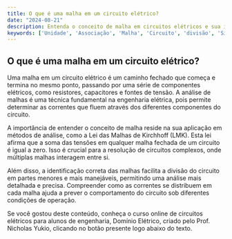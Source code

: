 ```yaml
---
title: O que é uma malha em um circuito elétrico?
date: "2024-08-21"
description: Entenda o conceito de malha em circuitos elétricos e sua importância na análise de sistemas elétricos.
keywords: ['Unidade', 'Associação', 'Malha', 'Circuito', 'divisão', 'Sistema', 'Corrente']
---
```


## O que é uma malha em um circuito elétrico?

Uma malha em um circuito elétrico é um caminho fechado que começa e termina no mesmo ponto, passando por uma série de componentes elétricos, como resistores, capacitores e fontes de tensão. A análise de malhas é uma técnica fundamental na engenharia elétrica, pois permite determinar as correntes que fluem através dos diferentes componentes do circuito.

A importância de entender o conceito de malha reside na sua aplicação em métodos de análise, como a Lei das Malhas de Kirchhoff (LMK). Esta lei afirma que a soma das tensões em qualquer malha fechada de um circuito é igual a zero. Isso é crucial para a resolução de circuitos complexos, onde múltiplas malhas interagem entre si.

Além disso, a identificação correta das malhas facilita a divisão do circuito em partes menores e mais manejáveis, permitindo uma análise mais detalhada e precisa. Compreender como as correntes se distribuem em cada malha ajuda a prever o comportamento do circuito sob diferentes condições de operação.

Se você gostou deste conteúdo, conheça o curso online de circuitos elétricos para alunos de engenharia, Domínio Elétrico, criado pelo Prof. Nicholas Yukio, clicando no botão presente logo abaixo do texto.